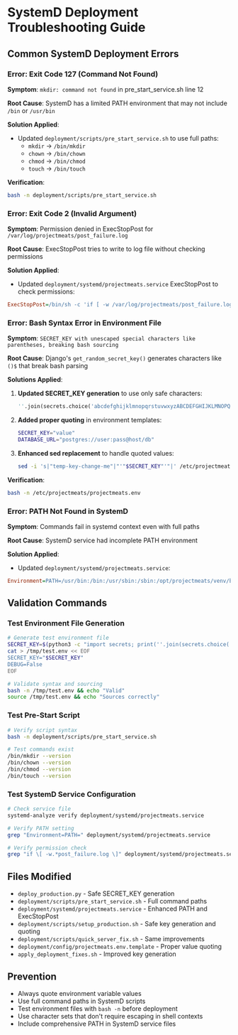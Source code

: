 # SystemD Deployment Troubleshooting Guide

## Common SystemD Deployment Errors

### Error: Exit Code 127 (Command Not Found)
**Symptom**: `mkdir: command not found` in pre_start_service.sh line 12

**Root Cause**: SystemD has a limited PATH environment that may not include `/bin` or `/usr/bin`

**Solution Applied**:
- Updated `deployment/scripts/pre_start_service.sh` to use full paths:
  - `mkdir` → `/bin/mkdir`
  - `chown` → `/bin/chown` 
  - `chmod` → `/bin/chmod`
  - `touch` → `/bin/touch`

**Verification**:
```bash
bash -n deployment/scripts/pre_start_service.sh
```

### Error: Exit Code 2 (Invalid Argument) 
**Symptom**: Permission denied in ExecStopPost for `/var/log/projectmeats/post_failure.log`

**Root Cause**: ExecStopPost tries to write to log file without checking permissions

**Solution Applied**:
- Updated `deployment/systemd/projectmeats.service` ExecStopPost to check permissions:
```ini
ExecStopPost=/bin/sh -c 'if [ -w /var/log/projectmeats/post_failure.log ]; then journalctl -u projectmeats.service -n 50 >> /var/log/projectmeats/post_failure.log; fi'
```

### Error: Bash Syntax Error in Environment File
**Symptom**: `SECRET_KEY with unescaped special characters like parentheses, breaking bash sourcing`

**Root Cause**: Django's `get_random_secret_key()` generates characters like `()$` that break bash parsing

**Solutions Applied**:
1. **Updated SECRET_KEY generation** to use only safe characters:
   ```python
   ''.join(secrets.choice('abcdefghijklmnopqrstuvwxyzABCDEFGHIJKLMNOPQRSTUVWXYZ0123456789!@#%^&*-_=+'))
   ```

2. **Added proper quoting** in environment templates:
   ```bash
   SECRET_KEY="value"
   DATABASE_URL="postgres://user:pass@host/db"
   ```

3. **Enhanced sed replacement** to handle quoted values:
   ```bash
   sed -i 's|"temp-key-change-me"|"'"$SECRET_KEY"'"|' /etc/projectmeats/projectmeats.env
   ```

**Verification**:
```bash
bash -n /etc/projectmeats/projectmeats.env
```

### Error: PATH Not Found in SystemD
**Symptom**: Commands fail in systemd context even with full paths

**Root Cause**: SystemD service had incomplete PATH environment

**Solution Applied**:
- Updated `deployment/systemd/projectmeats.service`:
```ini
Environment=PATH=/usr/bin:/bin:/usr/sbin:/sbin:/opt/projectmeats/venv/bin
```

## Validation Commands

### Test Environment File Generation
```bash
# Generate test environment file
SECRET_KEY=$(python3 -c "import secrets; print(''.join(secrets.choice('abcdefghijklmnopqrstuvwxyzABCDEFGHIJKLMNOPQRSTUVWXYZ0123456789!@#%^&*-_=+') for _ in range(50)))")
cat > /tmp/test.env << EOF
SECRET_KEY="$SECRET_KEY"
DEBUG=False
EOF

# Validate syntax and sourcing
bash -n /tmp/test.env && echo "Valid"
source /tmp/test.env && echo "Sources correctly"
```

### Test Pre-Start Script
```bash
# Verify script syntax
bash -n deployment/scripts/pre_start_service.sh

# Test commands exist
/bin/mkdir --version
/bin/chown --version  
/bin/chmod --version
/bin/touch --version
```

### Test SystemD Service Configuration  
```bash
# Check service file
systemd-analyze verify deployment/systemd/projectmeats.service

# Verify PATH setting
grep "Environment=PATH=" deployment/systemd/projectmeats.service

# Verify permission check
grep "if \[ -w.*post_failure.log \]" deployment/systemd/projectmeats.service
```

## Files Modified
- `deploy_production.py` - Safe SECRET_KEY generation
- `deployment/scripts/pre_start_service.sh` - Full command paths
- `deployment/systemd/projectmeats.service` - Enhanced PATH and ExecStopPost
- `deployment/scripts/setup_production.sh` - Safe key generation and quoting
- `deployment/scripts/quick_server_fix.sh` - Same improvements
- `deployment/config/projectmeats.env.template` - Proper value quoting
- `apply_deployment_fixes.sh` - Improved key generation

## Prevention
- Always quote environment variable values
- Use full command paths in SystemD scripts
- Test environment files with `bash -n` before deployment
- Use character sets that don't require escaping in shell contexts
- Include comprehensive PATH in SystemD service files